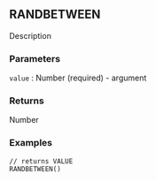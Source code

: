 ## RANDBETWEEN

Description

### Parameters
`value` : Number (required) - argument

### Returns
Number

### Examples
```
// returns VALUE
RANDBETWEEN()
```